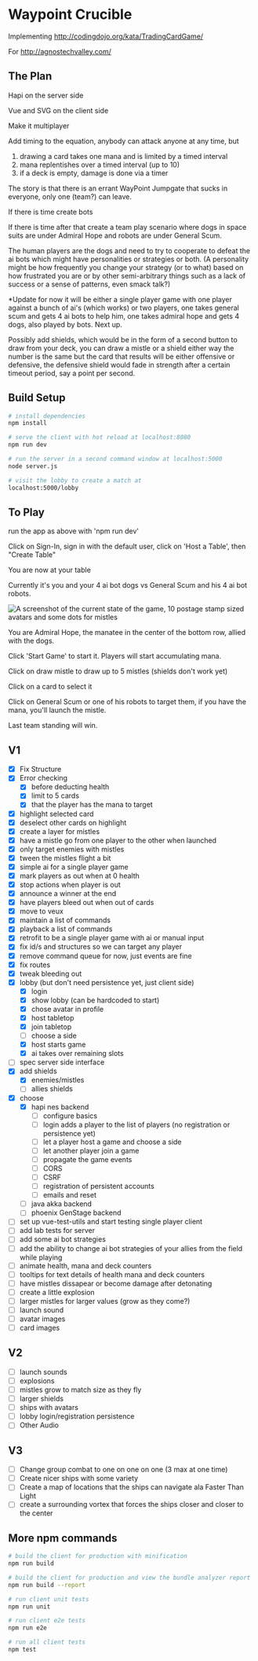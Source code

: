 # Waypoint Crucible

Implementing
http://codingdojo.org/kata/TradingCardGame/

For
http://agnostechvalley.com/

## The Plan

Hapi on the server side

Vue and SVG on the client side

Make it multiplayer

Add timing to the equation, anybody can attack anyone at any time, but 

1) drawing a card takes one mana and is limited by a timed interval
2) mana replentishes over a timed interval (up to 10)
3) if a deck is empty, damage is done via a timer

The story is that there is an errant WayPoint Jumpgate that sucks in everyone, only one (team?) can leave.

If there is time create bots

If there is time after that create a team play scenario where dogs in space suits are under Admiral Hope
and robots are under General Scum.

The human players are the dogs and need to try to cooperate to defeat the ai bots which might have personalities or strategies or both. (A personality might be how frequently you change your strategy (or to what) based on how frustrated you are or by other semi-arbitrary things such as a lack of success or a sense of patterns, even smack talk?)

*Update for now it will be either a single player game with one player against a bunch of ai's (which works) or two players, one takes general scum and gets 4 ai bots to help him, one takes admiral hope and gets 4 dogs, also played by bots. Next up.

Possibly add shields, which would be in the form of a second button to draw from your deck, you can draw a mistle or a shield either way the number is the same but the card that results will be either offensive or defensive, the defensive shield would fade in strength after a certain timeout period, say a point per second.


## Build Setup

``` bash
# install dependencies
npm install

# serve the client with hot reload at localhost:8080
npm run dev

# run the server in a second command window at localhost:5000
node server.js

# visit the lobby to create a match at
localhost:5000/lobby

```

## To Play

run the app as above with 'npm run dev'

Click on Sign-In, sign in with the default user, click on 'Host a Table', then "Create Table"
 
You are now at your table 

Currently it's you and your 4 ai bot dogs vs General Scum and his 4 ai bot robots.

![A screenshot of the current state of the game, 10 postage stamp sized avatars and some dots for mistles](./design/five_vs_five.png?raw=true "Five on Five")

You are Admiral Hope, the manatee in the center of the bottom row, allied with the dogs.

Click 'Start Game' to start it. Players will start accumulating mana.

Click on draw mistle to draw up to 5 mistles (shields don't work yet)

Click on a card to select it

Click on General Scum or one of his robots to target them, if you have the mana, you'll launch the mistle.

Last team standing will win.


## V1
- [x] Fix Structure
- [X] Error checking
    - [X] before deducting health
    - [X] limit to 5 cards
    - [X] that the player has the mana to target
- [X] highlight selected card
- [X] deselect other cards on highlight
- [X] create a layer for mistles
- [X] have a mistle go from one player to the other when launched
- [X] only target enemies with mistles
- [X] tween the mistles flight a bit
- [X] simple ai for a single player game
- [X] mark players as out when at 0 health
- [X] stop actions when player is out
- [X] announce a winner at the end
- [X] have players bleed out when out of cards
- [X] move to veux
- [X] maintain a list of commands
- [X] playback a list of commands
- [X] retrofit to be a single player game with ai or manual input
- [X] fix id/s and structures so we can target any player
- [X] remove command queue for now, just events are fine
- [X] fix routes
- [X] tweak bleeding out
- [X] lobby (but don't need persistence yet, just client side)
    - [X] login 
    - [X] show lobby (can be hardcoded to start)
    - [X] chose avatar in profile
    - [X] host tabletop
    - [X] join tabletop
    - [ ] choose a side
    - [X] host starts game
    - [X] ai takes over remaining slots
- [ ] spec server side interface
- [X] add shields
    - [X] enemies/mistles
    - [ ] allies shields
- [X] choose
	- [X] hapi nes backend
		- [ ] configure basics
		- [ ] login adds a player to the list of players (no registration or persistence yet)
		- [ ] let a player host a game and choose a side
		- [ ] let another player join a game
		- [ ] propagate the game events
		- [ ] CORS
		- [ ] CSRF
		- [ ] registration of persistent accounts
		- [ ] emails and reset
	- [ ] java akka backend
	- [ ] phoenix GenStage backend
- [ ] set up vue-test-utils and start testing single player client
- [ ] add lab tests for server
- [ ] add some ai bot strategies
- [ ] add the ability to change ai bot strategies of your allies from the field while playing
- [ ] animate health, mana and deck counters
- [ ] tooltips for text details of health mana and deck counters
- [ ] have mistles dissapear or become damage after detonating
- [ ] create a little explosion
- [ ] larger mistles for larger values (grow as they come?)
- [ ] launch sound
- [ ] avatar images
- [ ] card images

## V2
- [ ] launch sounds
- [ ] explosions
- [ ] mistles grow to match size as they fly
- [ ] larger shields
- [ ] ships with avatars
- [ ] lobby login/registration persistence
- [ ] Other Audio

## V3
- [ ] Change group combat to one on one on one (3 max at one time)
- [ ] Create nicer ships with some variety
- [ ] Create a map of locations that the ships can navigate ala Faster Than Light
- [ ] create a surrounding vortex that forces the ships closer and closer to the center

## More npm commands

``` bash
# build the client for production with minification
npm run build

# build the client for production and view the bundle analyzer report
npm run build --report

# run client unit tests
npm run unit

# run client e2e tests
npm run e2e

# run all client tests
npm test
```
